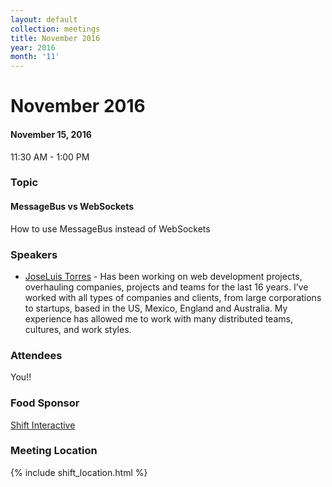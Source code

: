 ```yaml
---
layout: default
collection: meetings
title: November 2016
year: 2016
month: '11'
---
```


# November 2016

#### November 15, 2016
11:30 AM - 1:00 PM

### Topic

#### MessageBus vs WebSockets

How to use MessageBus instead of WebSockets

### Speakers

* [JoseLuis Torres](https://twitter.com/joseluis_torres) - Has been working on web development projects, overhauling companies, projects and teams for the last 16 years. I’ve worked with all types of companies and clients, from large corporations to startups, based in the US, Mexico, England and Australia. My experience has allowed me to work with many distributed teams, cultures, and work styles.

### Attendees

You!!

### Food Sponsor
[Shift Interactive](https://twitter.com/shiftdsm)

### Meeting Location
{% include shift_location.html %}
